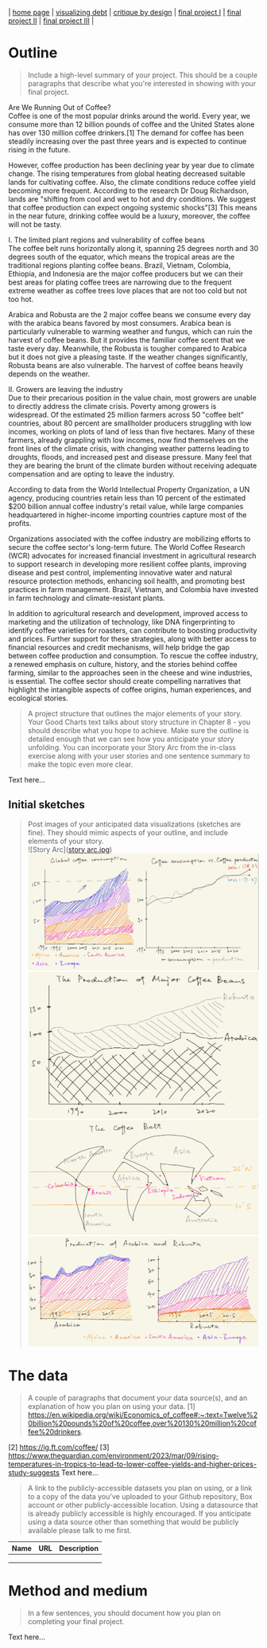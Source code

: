 | [home page](https://cmustudent.github.io/tswd-portfolio-templates/) | [visualizing debt](visualizing-government-debt) | [critique by design](critique-by-design) | [final project I](final-project-part-one) | [final project II](final-project-part-two) | [final project III](final-project-part-three) |

# Outline
> Include a high-level summary of your project.  This should be a couple paragraphs that describe what you're interested in showing with your final project. 
 
Are We Running Out of Coffee?  
Coffee is one of the most popular drinks around the world. Every year, we consume more than 12 billion pounds of coffee and the United States alone has over 130 million coffee drinkers.[1] The demand for coffee has been steadily increasing over the past three years and is expected to continue rising in the future. 

However, coffee production has been declining year by year due to climate change. The rising temperatures from global heating decreased suitable lands for cultivating coffee. Also, the climate conditions reduce coffee yield becoming more frequent. According to the research Dr Doug Richardson, lands are "shifting from cool and wet to hot and dry conditions. We suggest that coffee production can expect ongoing systemic shocks"[3] This means in the near future, drinking coffee would be a luxury, moreover, the coffee will not be tasty.


I. The limited plant regions and vulnerability of coffee beans  
The coffee belt runs horizontally along it, spanning 25 degrees north and 30 degrees south of the equator, which means the tropical areas are the traditional regions planting coffee beans. Brazil, Vietnam, Colombia, Ethiopia, and Indonesia are the major coffee producers but we can their best areas for plating coffee trees are narrowing due to the frequent extreme weather as coffee trees love places that are not too cold but not too hot.

Arabica and Robusta are the 2 major coffee beans we consume every day with the arabica beans favored by most consumers. Arabica bean is particularly vulnerable to warming weather and fungus, which can ruin the harvest of coffee beans. But it provides the familiar coffee scent that we taste every day. Meanwhile, the Robusta is tougher compared to Arabica but it does not give a pleasing taste. If the weather changes significantly, Robusta beans are also vulnerable. 
The harvest of coffee beans heavily depends on the weather. 

II. Growers are leaving the industry  
Due to their precarious position in the value chain, most growers are unable to directly address the climate crisis. Poverty among growers is widespread. Of the estimated 25 million farmers across 50 "coffee belt" countries, about 80 percent are smallholder producers struggling with low incomes, working on plots of land of less than five hectares. Many of these farmers, already grappling with low incomes, now find themselves on the front lines of the climate crisis, with changing weather patterns leading to droughts, floods, and increased pest and disease pressure. Many feel that they are bearing the brunt of the climate burden without receiving adequate compensation and are opting to leave the industry.

According to data from the World Intellectual Property Organization, a UN agency, producing countries retain less than 10 percent of the estimated $200 billion annual coffee industry's retail value, while large companies headquartered in higher-income importing countries capture most of the profits.

Organizations associated with the coffee industry are mobilizing efforts to secure the coffee sector's long-term future. 
The World Coffee Research (WCR) advocates for increased financial investment in agricultural research to support research in developing more resilient coffee plants, improving disease and pest control, implementing innovative water and natural resource protection methods, enhancing soil health, and promoting best practices in farm management. Brazil, Vietnam, and Colombia have invested in farm technology and climate-resistant plants.

In addition to agricultural research and development, improved access to marketing and the utilization of technology, like DNA fingerprinting to identify coffee varieties for roasters, can contribute to boosting productivity and prices. Further support for these strategies, along with better access to financial resources and credit mechanisms, will help bridge the gap between coffee production and consumption. To rescue the coffee industry, a renewed emphasis on culture, history, and the stories behind coffee farming, similar to the approaches seen in the cheese and wine industries, is essential. The coffee sector should create compelling narratives that highlight the intangible aspects of coffee origins, human experiences, and ecological stories.


> A project structure that outlines the major elements of your story.  Your Good Charts text talks about story structure in Chapter 8 - you should describe what you hope to achieve.  Make sure the outline is detailed enough that we can see how you anticipate your story unfolding.  You can incorporate your Story Arc from the in-class exercise along with your user stories and one sentence summary to make the topic even more clear. 

Text here...

## Initial sketches
> Post images of your anticipated data visualizations (sketches are fine). They should mimic aspects of your outline, and include elements of your story.  
![Story Arc]([story arc.jpg](story%20arc.jpg))
![production vs consumption](production%20vs%20consumption.jpg)
![Production of major coffee beans](production%20of%20arabica%20and%20robusta.jpg)
![Coffee Belt](the%20coffe%20belt.jpg)
![Comparison](comparison.jpg)

# The data
> A couple of paragraphs that document your data source(s), and an explanation of how you plan on using your data. 
[1] https://en.wikipedia.org/wiki/Economics_of_coffee#:~:text=Twelve%20billion%20pounds%20of%20coffee,over%20130%20million%20coffee%20drinkers.
> 
[2] https://ig.ft.com/coffee/
[3] https://www.theguardian.com/environment/2023/mar/09/rising-temperatures-in-tropics-to-lead-to-lower-coffee-yields-and-higher-prices-study-suggests
Text here...

> A link to the publicly-accessible datasets you plan on using, or a link to a copy of the data you've uploaded to your Github repository, Box account or other publicly-accessible location. Using a datasource that is already publicly accessible is highly encouraged.  If you anticipate using a data source other than something that would be publicly available please talk to me first. 

| Name | URL | Description |
|------|-----|-------------|
|      |     |             |
|      |     |             |
|      |     |             |

# Method and medium
> In a few sentences, you should document how you plan on completing your final project. 

Text here...
